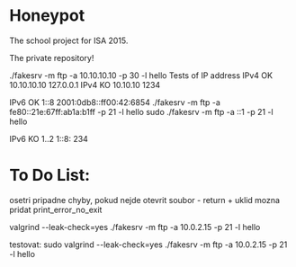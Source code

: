 # Honeypot
The school project for ISA 2015.

The private repository!

./fakesrv -m ftp -a 10.10.10.10 -p 30 -l hello
Tests of IP address
IPv4 OK
10.10.10.10
127.0.0.1
IPv4 KO
10.10.10
1234

IPv6 OK
1::8
2001:0db8::ff00:42:6854
./fakesrv -m ftp -a fe80::21e:67ff:ab1a:b1ff -p 21 -l hello
sudo ./fakesrv -m ftp -a ::1 -p 21 -l hello

IPv6 KO
1..2
1::8:
234

# To Do List:
osetri pripadne chyby, pokud nejde otevrit soubor - return + uklid
mozna pridat print_error_no_exit

valgrind --leak-check=yes ./fakesrv -m ftp -a 10.0.2.15 -p 21 -l hello

testovat: sudo valgrind --leak-check=yes ./fakesrv -m ftp -a 10.0.2.15 -p 21 -l hello

